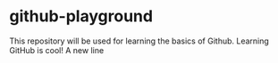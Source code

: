 # github-playground
This repository will be used for learning the basics of Github.
Learning GitHub is cool!
    A new line
